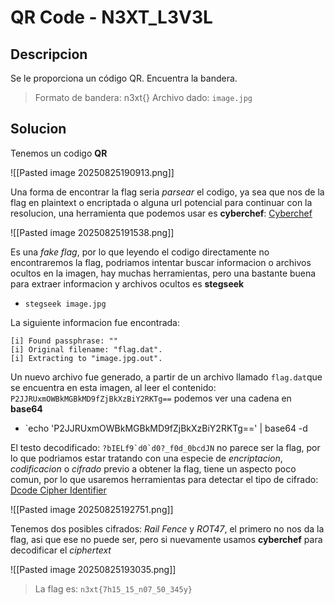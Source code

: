 # QR Code - N3XT_L3V3L

## Descripcion

Se le proporciona un código QR. Encuentra la bandera.

> Formato de bandera: n3xt{}
> Archivo dado: `image.jpg`

## Solucion

Tenemos un codigo **QR**

![[Pasted image 20250825190913.png]]

Una forma de encontrar la flag seria *parsear* el codigo, ya sea que nos de la flag en plaintext o encriptada o alguna url potencial para continuar con la resolucion, una herramienta que podemos usar es **cyberchef**: [Cyberchef](https://cyberchef.io/)

![[Pasted image 20250825191538.png]]

Es una *fake flag*, por lo que leyendo el codigo directamente no encontraremos la flag, podriamos intentar buscar informacion o archivos ocultos en la imagen, hay muchas herramientas, pero una bastante buena para extraer informacion y archivos ocultos es **stegseek**

- `stegseek image.jpg`

La siguiente informacion fue encontrada:

```
[i] Found passphrase: ""
[i] Original filename: "flag.dat".
[i] Extracting to "image.jpg.out".
```

Un nuevo archivo fue generado, a partir de un archivo llamado `flag.dat`que se encuentra en esta imagen, al leer el contenido: `P2JJRUxmOWBkMGBkMD9fZjBkXzBiY2RKTg==` podemos ver una cadena en **base64**

- `echo 'P2JJRUxmOWBkMGBkMD9fZjBkXzBiY2RKTg==' | base64 -d

El testo decodificado: ```?bIELf9`d0`d0?_f0d_0bcdJN``` no parece ser la flag, por lo que podriamos estar tratando con una especie de *encriptacion*, *codificacion* o *cifrado* previo a obtener la flag, tiene un aspecto poco comun, por lo que usaremos herramientas para detectar el tipo de cifrado: [Dcode Cipher Identifier](https://www.dcode.fr/cipher-identifier)

![[Pasted image 20250825192751.png]]

Tenemos dos posibles cifrados: *Rail Fence* y *ROT47*, el primero no nos da la flag, asi que ese no puede ser, pero si nuevamente usamos **cyberchef** para decodificar el *ciphertext* 

![[Pasted image 20250825193035.png]]

> La flag es: `n3xt{7h15_15_n07_50_345y}`

